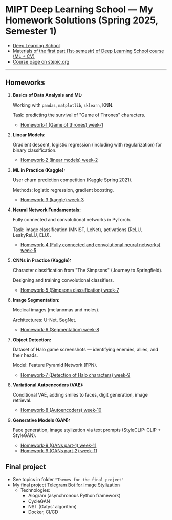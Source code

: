 # MIPT Deep Learning School — My Homework Solutions (Spring 2025, Semester 1)

* [Deep Learning School](https://dls.samcs.ru)
* [Materials of the first part (1st-semestr) of Deep Learning School course (ML + CV)](https://github.com/DeepLearningSchool/part_1_ml_cv)
* [Course page on stepic.org](https://stepik.org/course/230362/info)

---
## Homeworks

1. **Basics of Data Analysis and ML:**

    Working with `pandas`, `matplotlib`, `sklearn`, KNN.
    
    Task: predicting the survival of "Game of Thrones" characters.

    * [Homework-1 (Game of thrones) week-1](Mikha_hw_1_game_of_thrones.ipynb)


2. **Linear Models:**

    Gradient descent, logistic regression (including with regularization) for binary classification.

    * [Homework-2 (linear models) week-2](Mikha_hw_2_linear_models.ipynb)

3. **ML in Practice (Kaggle):**

    User churn prediction competition (Kaggle Spring 2021).

    Methods: logistic regression, gradient boosting.

    * [Homework-3 (kaggle) week-3](Mikha_hw_3_kaggle.ipynb)

4. **Neural Network Fundamentals:**

    Fully connected and convolutional networks in PyTorch.
    
    Task: image classification (MNIST, LeNet), activations (ReLU, LeakyReLU, ELU).

    * [Homework-4 (Fully connected and convolutional neural networks) week-5](Mikha_hw_4_conv_cnn.ipynb)

5. **CNNs in Practice (Kaggle):**

    Character classification from "The Simpsons" (Journey to Springfield).

    Designing and training convolutional classifiers.

    * [Homework-5 (Simpsons classification) week-7](Mikha_hw_5_simpsons_classification.ipynb)

6. **Image Segmentation:**

    Medical images (melanomas and moles).

    Architectures: U-Net, SegNet.

    * [Homework-6 (Segmentation) week-8](Mikha_hw_6_segmentation.ipynb)

7. **Object Detection:**

    Dataset of Halo game screenshots — identifying enemies, allies, and their heads.

    Model: Feature Pyramid Network (FPN).

    * [Homework-7 (Detection of Halo characters) week-9](Mikha_hw_7_detectorHalo.ipynb) 

8. **Variational Autoencoders (VAE):**

    Conditional VAE, adding smiles to faces, digit generation, image retrieval.

    * [Homework-8 (Autoencoders) week-10](Mikha_hw_8_autoencoders.ipynb)

9. **Generative Models (GAN):** 

    Face generation, image stylization via text prompts (StyleCLIP: CLIP + StyleGAN).

    * [Homework-9 (GANs part-1) week-11](Mikha_hw_9_gans_part_1.ipynb)
    * [Homework-9 (GANs part-2) week-11](Mikha_hw_9_gans_part_2.ipynb)

## Final project

* See topics in folder `"Themes for the final project"` 
* My final project [Telegram Bot for Image Stylization](https://github.com/idalgo-2021/dls_bot)
    - Technologies:
        - Aiogram (asynchronous Python framework)
        - CycleGAN
        - NST (Gatys' algorithm)
        - Docker, CI/CD